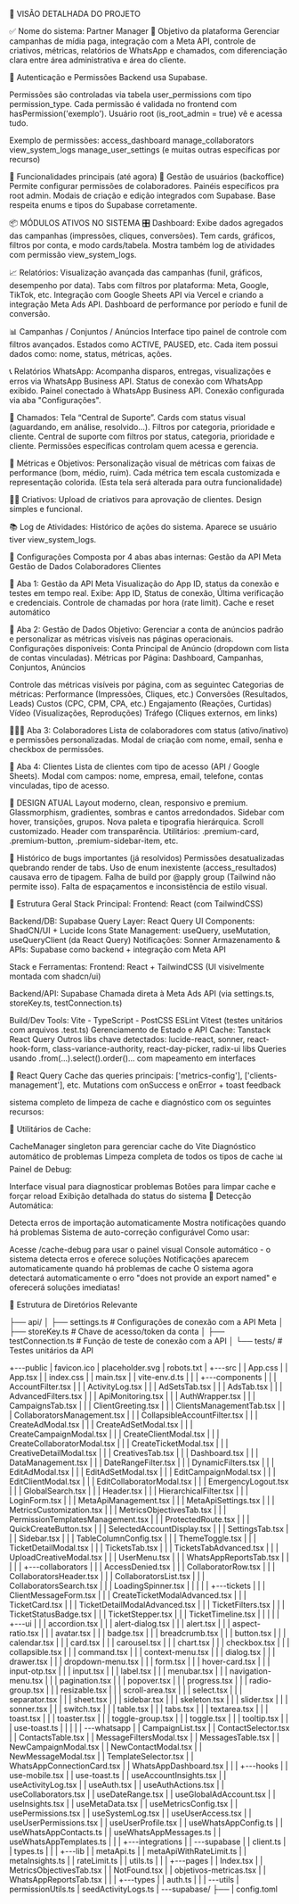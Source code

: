 🧠 VISÃO DETALHADA DO PROJETO

✅ Nome do sistema: Partner Manager 🧩 Objetivo da plataforma Gerenciar campanhas de mídia paga, integração com a Meta API, controle de criativos, métricas, relatórios de WhatsApp e chamados, com diferenciação clara entre área administrativa e área do cliente.

🔐 Autenticação e Permissões Backend usa Supabase.

Permissões são controladas via tabela user_permissions com tipo permission_type. Cada permissão é validada no frontend com hasPermission('exemplo'). Usuário root (is_root_admin = true) vê e acessa tudo.

Exemplo de permissões: access_dashboard manage_collaborators view_system_logs manage_user_settings (e muitas outras específicas por recurso)

🎯 Funcionalidades principais (até agora) 👤 Gestão de usuários (backoffice) Permite configurar permissões de colaboradores. Painéis específicos pra root admin. Modais de criação e edição integrados com Supabase. Base respeita enums e tipos do Supabase corretamente.

📦 MÓDULOS ATIVOS NO SISTEMA 🎛️ Dashboard: Exibe dados agregados das campanhas (impressões, cliques, conversões). Tem cards, gráficos, filtros por conta, e modo cards/tabela. Mostra também log de atividades com permissão view_system_logs.

📈 Relatórios: Visualização avançada das campanhas (funil, gráficos, desempenho por data). Tabs com filtros por plataforma: Meta, Google, TikTok, etc. Integração com Google Sheets API via Vercel e criando a integração Meta Ads API. Dashboard de performance por período e funil de conversão.

📊 Campanhas / Conjuntos / Anúncios Interface tipo painel de controle com filtros avançados. Estados como ACTIVE, PAUSED, etc. Cada item possui dados como: nome, status, métricas, ações.

📞 Relatórios WhatsApp: Acompanha disparos, entregas, visualizações e erros via WhatsApp Business API. Status de conexão com WhatsApp exibido. Painel conectado à WhatsApp Business API. Conexão configurada via aba "Configurações".

📎 Chamados: Tela “Central de Suporte”. Cards com status visual (aguardando, em análise, resolvido...). Filtros por categoria, prioridade e cliente. Central de suporte com filtros por status, categoria, prioridade e cliente. Permissões específicas controlam quem acessa e gerencia.

🧠 Métricas e Objetivos: Personalização visual de métricas com faixas de performance (bom, médio, ruim). Cada métrica tem escala customizada e representação colorida. (Esta tela será alterada para outra funcionalidade)

🧑‍💻 Criativos: Upload de criativos para aprovação de clientes. Design simples e funcional.

📚 Log de Atividades: Histórico de ações do sistema. Aparece se usuário tiver view_system_logs.

🧩 Configurações Composta por 4 abas abas internas: Gestão da API Meta Gestão de Dados Colaboradores Clientes

🔌 Aba 1: Gestão da API Meta Visualização do App ID, status da conexão e testes em tempo real. Exibe: App ID, Status de conexão, Última verificação e credenciais. Controle de chamadas por hora (rate limit). Cache e reset automático

📂 Aba 2: Gestão de Dados Objetivo: Gerenciar a conta de anúncios padrão e personalizar as métricas visíveis nas páginas operacionais. Configurações disponíveis: Conta Principal de Anúncio (dropdown com lista de contas vinculadas). Métricas por Página: Dashboard, Campanhas, Conjuntos, Anúncios

Controle das métricas visíveis por página, com as seguintec Categorias de métricas: Performance (Impressões, Cliques, etc.) Conversões (Resultados, Leads) Custos (CPC, CPM, CPA, etc.) Engajamento (Reações, Curtidas) Vídeo (Visualizações, Reproduções) Tráfego (Cliques externos, em links)

🧑‍🤝‍🧑 Aba 3: Colaboradores Lista de colaboradores com status (ativo/inativo) e permissões personalizadas. Modal de criação com nome, email, senha e checkbox de permissões.

👥 Aba 4: Clientes Lista de clientes com tipo de acesso (API / Google Sheets). Modal com campos: nome, empresa, email, telefone, contas vinculadas, tipo de acesso.

💅 DESIGN ATUAL Layout moderno, clean, responsivo e premium. Glassmorphism, gradientes, sombras e cantos arredondados. Sidebar com hover, transições, grupos. Nova paleta e tipografia hierárquica. Scroll customizado. Header com transparência. Utilitários: .premium-card, .premium-button, .premium-sidebar-item, etc.

🚨 Histórico de bugs importantes (já resolvidos) Permissões desatualizadas quebrando render de tabs. Uso de enum inexistente (access_resultados) causava erro de tipagem. Falha de build por @apply group (Tailwind não permite isso). Falta de espaçamentos e inconsistência de estilo visual.

🧱 Estrutura Geral Stack Principal: Frontend: React (com TailwindCSS)

Backend/DB: Supabase Query Layer: React Query UI Components: ShadCN/UI + Lucide Icons State Management: useQuery, useMutation, useQueryClient (da React Query) Notificações: Sonner Armazenamento & APIs: Supabase como backend + integração com Meta API

Stack e Ferramentas: Frontend: React + TailwindCSS (UI visivelmente montada com shadcn/ui)

Backend/API: Supabase Chamada direta à Meta Ads API (via settings.ts, storeKey.ts, testConnection.ts)

Build/Dev Tools: Vite - TypeScript - PostCSS ESLint Vitest (testes unitários com arquivos .test.ts) Gerenciamento de Estado e API Cache: Tanstack React Query Outros libs chave detectados: lucide-react, sonner, react-hook-form, class-variance-authority, react-day-picker, radix-ui libs Queries usando .from(...).select().order()... com mapeamento em interfaces

🔄 React Query Cache das queries principais: ['metrics-config'], ['clients-management'], etc. Mutations com onSuccess e onError + toast feedback

sistema completo de limpeza de cache e diagnóstico com os seguintes recursos:

🔧 Utilitários de Cache:

CacheManager singleton para gerenciar cache do Vite Diagnóstico automático de problemas Limpeza completa de todos os tipos de cache 📊 Painel de Debug:

Interface visual para diagnosticar problemas Botões para limpar cache e forçar reload Exibição detalhada do status do sistema 🚨 Detecção Automática:

Detecta erros de importação automaticamente Mostra notificações quando há problemas Sistema de auto-correção configurável Como usar:

Acesse /cache-debug para usar o painel visual Console automático - o sistema detecta erros e oferece soluções Notificações aparecem automaticamente quando há problemas de cache O sistema agora detectará automaticamente o erro "does not provide an export named" e oferecerá soluções imediatas!

📂 Estrutura de Diretórios Relevante

├── api/ │ ├── settings.ts # Configurações de conexão com a API Meta │ ├── storeKey.ts # Chave de acesso/token da conta │ ├── testConnection.ts # Função de teste de conexão com a API │ └── tests/ # Testes unitários da API

+---public | favicon.ico | placeholder.svg | robots.txt |
+---src | | App.css | | App.tsx | | index.css | | main.tsx | | vite-env.d.ts | |
| +---components | | | AccountFilter.tsx | | | ActivityLog.tsx | | | AdSetsTab.tsx | | | AdsTab.tsx | | | AdvancedFilters.tsx | | | ApiMonitoring.tsx | | | AuthWrapper.tsx | | | CampaignsTab.tsx | | | ClientGreeting.tsx | | | ClientsManagementTab.tsx | | | CollaboratorsManagement.tsx | | | CollapsibleAccountFilter.tsx | | | CreateAdModal.tsx | | | CreateAdSetModal.tsx | | | CreateCampaignModal.tsx | | | CreateClientModal.tsx | | | CreateCollaboratorModal.tsx | | | CreateTicketModal.tsx | | | CreativeDetailModal.tsx | | | CreativesTab.tsx | | | Dashboard.tsx | | | DataManagement.tsx | | | DateRangeFilter.tsx | | | DynamicFilters.tsx | | | EditAdModal.tsx | | | EditAdSetModal.tsx | | | EditCampaignModal.tsx | | | EditClientModal.tsx | | | EditCollaboratorModal.tsx | | | EmergencyLogout.tsx | | | GlobalSearch.tsx | | | Header.tsx | | | HierarchicalFilter.tsx | | | LoginForm.tsx | | | MetaApiManagement.tsx | | | MetaApiSettings.tsx | | | MetricsCustomization.tsx | | | MetricsObjectivesTab.tsx | | | PermissionTemplatesManagement.tsx | | | ProtectedRoute.tsx | | | QuickCreateButton.tsx | | | SelectedAccountDisplay.tsx | | | SettingsTab.tsx | | | Sidebar.tsx | | | TableColumnConfig.tsx | | | ThemeToggle.tsx | | | TicketDetailModal.tsx | | | TicketsTab.tsx | | | TicketsTabAdvanced.tsx | | | UploadCreativeModal.tsx | | | UserMenu.tsx | | | WhatsAppReportsTab.tsx | | |
| | +---collaborators | | | AccessDenied.tsx | | | CollaboratorRow.tsx | | | CollaboratorsHeader.tsx | | | CollaboratorsList.tsx | | | CollaboratorsSearch.tsx | | | LoadingSpinner.tsx | | |
| | +---tickets | | | ClientMessageForm.tsx | | | CreateTicketModalAdvanced.tsx | | | TicketCard.tsx | | | TicketDetailModalAdvanced.tsx | | | TicketFilters.tsx | | | TicketStatusBadge.tsx | | | TicketStepper.tsx | | | TicketTimeline.tsx | | |
| | +---ui | | | accordion.tsx | | | alert-dialog.tsx | | | alert.tsx | | | aspect-ratio.tsx | | | avatar.tsx | | | badge.tsx | | | breadcrumb.tsx | | | button.tsx | | | calendar.tsx | | | card.tsx | | | carousel.tsx | | | chart.tsx | | | checkbox.tsx | | | collapsible.tsx | | | command.tsx | | | context-menu.tsx | | | dialog.tsx | | | drawer.tsx | | | dropdown-menu.tsx | | | form.tsx | | | hover-card.tsx | | | input-otp.tsx | | | input.tsx | | | label.tsx | | | menubar.tsx | | | navigation-menu.tsx | | | pagination.tsx | | | popover.tsx | | | progress.tsx | | | radio-group.tsx | | | resizable.tsx | | | scroll-area.tsx | | | select.tsx | | | separator.tsx | | | sheet.tsx | | | sidebar.tsx | | | skeleton.tsx | | | slider.tsx | | | sonner.tsx | | | switch.tsx | | | table.tsx | | | tabs.tsx | | | textarea.tsx | | | toast.tsx | | | toaster.tsx | | | toggle-group.tsx | | | toggle.tsx | | | tooltip.tsx | | | use-toast.ts | | |
| | ---whatsapp | | CampaignList.tsx | | ContactSelector.tsx | | ContactsTable.tsx | | MessageFiltersModal.tsx | | MessagesTable.tsx | | NewCampaignModal.tsx | | NewContactModal.tsx | | NewMessageModal.tsx | | TemplateSelector.tsx | | WhatsAppConnectionCard.tsx | | WhatsAppDashboard.tsx | |
| +---hooks | | use-mobile.tsx | | use-toast.ts | | useAccountInsights.tsx | | useActivityLog.tsx | | useAuth.tsx | | useAuthActions.tsx | | useCollaborators.tsx | | useDateRange.tsx | | useGlobalAdAccount.tsx | | useInsights.tsx | | useMetaData.tsx | | useMetricsConfig.tsx | | usePermissions.tsx | | useSystemLog.tsx | | useUserAccess.tsx | | useUserPermissions.tsx | | useUserProfile.tsx | | useWhatsAppConfig.ts | | useWhatsAppContacts.ts | | useWhatsAppMessages.ts | | useWhatsAppTemplates.ts | |
| +---integrations | | ---supabase | | client.ts | | types.ts | |
| +---lib | | metaApi.ts | | metaApiWithRateLimit.ts | | metaInsights.ts | | rateLimit.ts | | utils.ts | |
| +---pages | | Index.tsx | | MetricsObjectivesTab.tsx | | NotFound.tsx | | objetivos-metricas.tsx | | WhatsAppReportsTab.tsx | |
| +---types | | auth.ts | |
| ---utils | permissionUtils.ts | seedActivityLogs.ts |
---supabase/ ├── | config.toml
